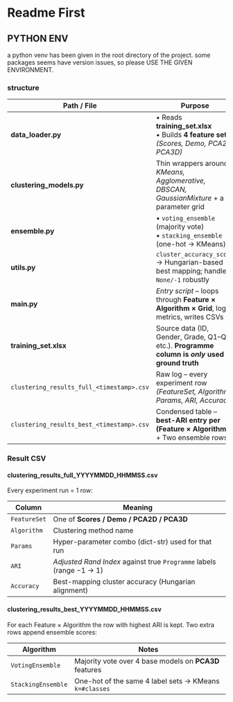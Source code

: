 # Readme First

## PYTHON ENV
a python venv has been given in the root directory of the project.
some packages seems have version issues, so please USE THE GIVEN ENVIRONMENT.

### structure
| Path / File                | Purpose                                                                                         |
|----------------------------|--------------------------------------------------------------------------------------------------|
| **data_loader.py**         | • Reads **training_set.xlsx**  <br>• Builds **4 feature sets** *(Scores, Demo, PCA2D, PCA3D)*   |
| **clustering_models.py**   | Thin wrappers around *KMeans, Agglomerative, DBSCAN, GaussianMixture* + a parameter grid         |
| **ensemble.py**            | • `voting_ensemble` (majority vote)  <br>• `stacking_ensemble` (one-hot → KMeans)                |
| **utils.py**               | `cluster_accuracy_score` → Hungarian-based best mapping; handles `None/-1` robustly              |
| **main.py**                | *Entry script* – loops through **Feature × Algorithm × Grid**, logs metrics, writes CSVs         |
| **training_set.xlsx**      | Source data (ID, Gender, Grade, Q1–Q5, etc.). **Programme column is *only* used as ground truth**|
| `clustering_results_full_<timestamp>.csv` | Raw log – every experiment row *(FeatureSet, Algorithm, Params, ARI, Accuracy)*  |
| `clustering_results_best_<timestamp>.csv` | Condensed table – **best-ARI entry per (Feature × Algorithm)** + Two ensemble rows |

### Result CSV
#### clustering_results_full_YYYYMMDD_HHMMSS.csv
Every experiment run = 1 row:

| Column        | Meaning                                                                                   |
|---------------|-------------------------------------------------------------------------------------------|
| `FeatureSet`  | One of **Scores / Demo / PCA2D / PCA3D**                                                  |
| `Algorithm`   | Clustering method name                                                                    |
| `Params`      | Hyper-parameter combo (dict-str) used for that run                                        |
| `ARI`         | *Adjusted Rand Index* against true `Programme` labels (range −1 → 1)                      |
| `Accuracy`    | Best-mapping cluster accuracy (Hungarian alignment)                                       |

#### clustering_results_best_YYYYMMDD_HHMMSS.csv
For each Feature × Algorithm the row with highest ARI is kept.
Two extra rows append ensemble scores:

| Algorithm          | Notes                                                          |
|--------------------|----------------------------------------------------------------|
| `VotingEnsemble`   | Majority vote over 4 base models on **PCA3D** features         |
| `StackingEnsemble` | One-hot of the same 4 label sets → KMeans `k=#classes`         |

